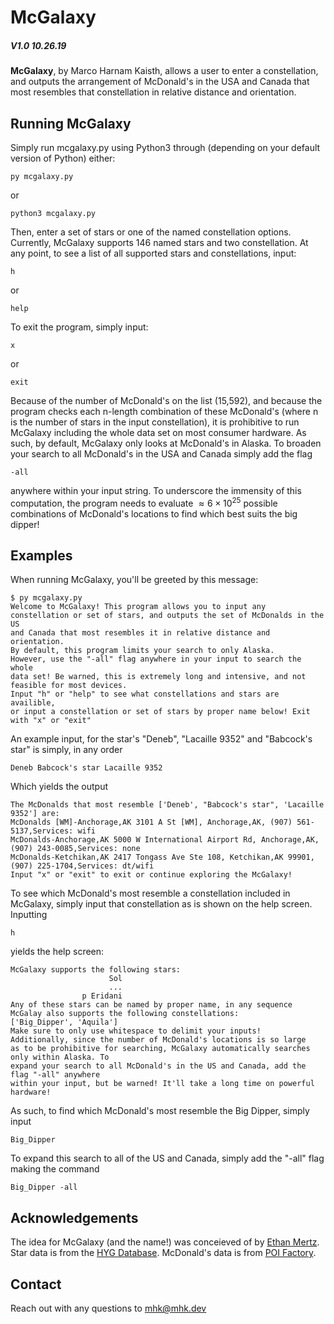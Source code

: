 # McGalaxy

##### V1.0 10.26.19

**McGalaxy**, by Marco Harnam Kaisth, allows a user to enter a constellation, and outputs the arrangement of McDonald's in the USA and Canada that most resembles that constellation in relative distance and orientation.

## Running McGalaxy

Simply run mcgalaxy.py using Python3 through (depending on your default version of Python) either:

```
py mcgalaxy.py
```

or

```
python3 mcgalaxy.py
```

Then, enter a set of stars or one of the named constellation options. Currently, McGalaxy supports 146 named stars and two constellation. At any point, to see a list of all supported stars and constellations, input:

```
h
```

or

```
help
```

To exit the program, simply input:

```
x
```

or

```
exit
```

Because of the number of McDonald's on the list (15,592), and because the program checks each n-length combination of these McDonald's (where n is the number of stars in the input constellation), it is prohibitive to run McGalaxy including the whole data set on most consumer hardware. As such, by default, McGalaxy only looks at McDonald's in Alaska. To broaden your search to all McDonald's in the USA and Canada simply add the flag

```
-all
```

anywhere within your input string. To underscore the immensity of this computation, the program needs to evaluate $\approx 6 \times10^{25}$ possible combinations of McDonald's locations to find which best suits the big dipper!

## Examples

When running McGalaxy, you'll be greeted by this message:

```
$ py mcgalaxy.py
Welcome to McGalaxy! This program allows you to input any
constellation or set of stars, and outputs the set of McDonalds in the US
and Canada that most resembles it in relative distance and orientation.
By default, this program limits your search to only Alaska.
However, use the "-all" flag anywhere in your input to search the whole
data set! Be warned, this is extremely long and intensive, and not
feasible for most devices.
Input "h" or "help" to see what constellations and stars are availible,
or input a constellation or set of stars by proper name below! Exit with "x" or "exit"
```

An example input, for the star's "Deneb", "Lacaille 9352" and "Babcock's star" is simply, in any order

```
Deneb Babcock's star Lacaille 9352
```

Which yields the output

```
The McDonalds that most resemble ['Deneb', "Babcock's star", 'Lacaille 9352'] are:
McDonalds [WM]-Anchorage,AK 3101 A St [WM], Anchorage,AK, (907) 561-5137,Services: wifi
McDonalds-Anchorage,AK 5000 W International Airport Rd, Anchorage,AK, (907) 243-0085,Services: none
McDonalds-Ketchikan,AK 2417 Tongass Ave Ste 108, Ketchikan,AK 99901, (907) 225-1704,Services: dt/wifi
Input "x" or "exit" to exit or continue exploring the McGalaxy!
```

To see which McDonald's most resemble a constellation included in McGalaxy, simply input that constellation as is shown on the help screen. Inputting

```
h
```

yields the help screen:

```
McGalaxy supports the following stars:
                      Sol
					  ...
                p Eridani
Any of these stars can be named by proper name, in any sequence
McGalay also supports the following constellations:
['Big_Dipper', 'Aquila']
Make sure to only use whitespace to delimit your inputs!
Additionally, since the number of McDonald's locations is so large
as to be prohibitive for searching, McGalaxy automatically searches only within Alaska. To
expand your search to all McDonald's in the US and Canada, add the flag "-all" anywhere
within your input, but be warned! It'll take a long time on powerful hardware!
```

As such, to find which McDonald's most resemble the Big Dipper, simply input

```
Big_Dipper
```

To expand this search to all of the US and Canada, simply add the "-all" flag making the command

```
Big_Dipper -all
```

## Acknowledgements

The idea for McGalaxy (and the name!) was conceieved of by [Ethan Mertz](https://github.com/ethanmertz/).
Star data is from the [HYG Database](http://www.astronexus.com/hyg).
McDonald's data is from [POI Factory](http://www.poi-factory.com/node/11154).

## Contact

Reach out with any questions to [mhk@mhk.dev](mailto:mhk@mhk.dev)